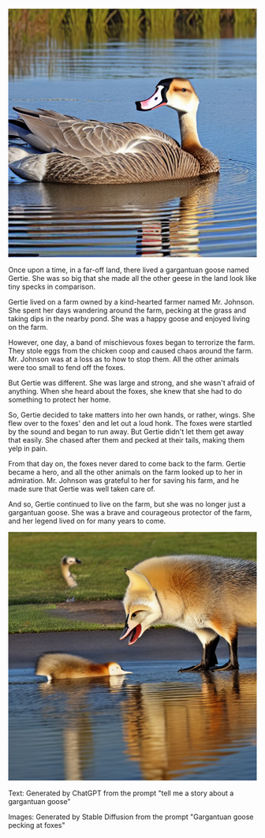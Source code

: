 ![gargantuan goose image 1](./2023-04-03-14-49-55-1-949687312-scale16.00-ddim-sd-v1-5-fp16.png?raw=true "Title")

Once upon a time, in a far-off land, there lived a gargantuan goose named Gertie. She was so big that she made all the other geese in the land look like tiny specks in comparison.

Gertie lived on a farm owned by a kind-hearted farmer named Mr. Johnson. She spent her days wandering around the farm, pecking at the grass and taking dips in the nearby pond. She was a happy goose and enjoyed living on the farm.

However, one day, a band of mischievous foxes began to terrorize the farm. They stole eggs from the chicken coop and caused chaos around the farm. Mr. Johnson was at a loss as to how to stop them. All the other animals were too small to fend off the foxes.

But Gertie was different. She was large and strong, and she wasn't afraid of anything. When she heard about the foxes, she knew that she had to do something to protect her home.

So, Gertie decided to take matters into her own hands, or rather, wings. She flew over to the foxes' den and let out a loud honk. The foxes were startled by the sound and began to run away. But Gertie didn't let them get away that easily. She chased after them and pecked at their tails, making them yelp in pain.

From that day on, the foxes never dared to come back to the farm. Gertie became a hero, and all the other animals on the farm looked up to her in admiration. Mr. Johnson was grateful to her for saving his farm, and he made sure that Gertie was well taken care of.

And so, Gertie continued to live on the farm, but she was no longer just a gargantuan goose. She was a brave and courageous protector of the farm, and her legend lived on for many years to come.


![gargantuan goose image 2](./2023-04-03-14-52-43-2-949687313-scale16.00-ddim-sd-v1-5-fp16.png?raw=true "Title")

Text: Generated by ChatGPT from the prompt "tell me a story about a gargantuan goose"

Images: Generated by Stable Diffusion from the prompt "Gargantuan goose pecking at foxes"
